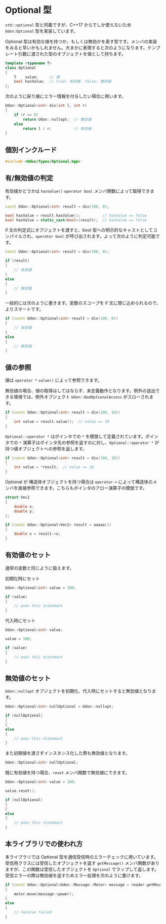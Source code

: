# Optional 型

`std::optional` 型と同義ですが、C++17 からでしか使えないため `Udon:Optional` 型を実装しています。

Optional 型は有効な値を持つか、もしくは無効かを表す型です。メンバの実装をみると早いかもしれません。大まかに表現すると次のようになります。テンプレート引数に渡された型のオブジェクトを値として持ちます。

```cpp
template <typename T>
class Optional
{
    T    value;     // 値
    bool hasValue;  // true: 有効値  false: 無効値
};
```

次のように戻り値にエラー情報を付与したい場合に用います。

```cpp
Udon::Optional<int> div(int l, int r)
{
    if (r == 0)
        return Udon::nullopt;  // 無効値
    else
        return l / r;          // 有効値
}
```

## 個別インクルード

```cpp
#include <Udon/Types/Optional.hpp>
```

## 有/無効値の判定

有効値かどうかは `hasValue()` `operator bool` メンバ関数によって取得できます。

```cpp
const Udon::Optional<int> result = div(100, 0);

bool hasValue = result.hasValue();          // hasValue == false
bool hasValue = static_cast<bool>(result);  // hasValue == false
```

if 文の判定式にオブジェクトを渡すと、bool 型への明示的なキャストとしてコンパイルされ、`operator bool` が呼び出されます。よって次のように判定可能です。

```cpp
const Udon::Optional<int> result = div(100, 0);

if (result)
{
    // 有効値
}
else
{
    // 無効値
}
```

一般的には次のように書きます。変数のスコープを if 文に閉じ込められるので、よりスマートです。

```cpp
if (const Udon::Optional<int> result = div(100, 0))
{
    // 有効値
}
else
{
    // 無効値
}
```

## 値の参照

値は `operator *` `value()` によって参照できます。

無効値の場合、値の取得はしてはならず、未定義動作となります。例外の送出できる環境では、例外オブジェクト `Udon::BadOptionalAccess` がスローされます。

```cpp
if (const Udon::Optional<int> result = div(100, 10))
{
    int value = result.value();  // value == 10
}
```

`Optional::operator *` はポインタでの `*` を模倣して定義されています。ポインタでの `*` 演算子はポインタ先の参照を返すのに対し、`Optional::operator *` が持つ値オブジェクトへの参照を返します。

```cpp
if (const Udon::Optional<int> result = div(100, 10))
{
    int value = *result;  // value == 10
}
```

Optional が 構造体オブジェクトを持つ場合は `operator->` によって構造体のメンバを直接参照できます。こちらもポインタのアロー演算子の模倣です。

```cpp
struct Vec2
{
    double x;
    double y;
};
```

```cpp
if (const Udon::Optional<Vec2> result = aaaaa())
{
    double x = result->x;
}
```

## 有効値のセット

通常の変数と同じように扱えます。

初期化時にセット

```cpp
Udon::Optional<int> value = 100;

if (value)
{
    // exec this statement
}
```

代入時にセット

```cpp
Udon::Optional<int> value;

value = 100;

if (value)
{
    // exec this statement
}
```

## 無効値のセット

`Udon::nullopt` オブジェクトを初期化、代入時にセットすると無効値となります。

```cpp
Udon::Optional<int> nullOptional = Udon::nullopt;

if (nullOptional)
{
}
else
{
    // exec this statement
}
```

また初期値を渡さずインスタンス化した際も無効値となります。

```cpp
Udon::Optional<int> nullOptional;
```

既に有効値を持つ場合、`reset` メンバ関数で無効値にできます。

```cpp
Udon::Optional<int> value = 100;

value.reset();

if (nullOptional)
{
}
else
{
    // exec this statement
}
```

## 本ライブラリでの使われ方

本ライブラリでは Optional 型を通信受信時のエラーチェックに用いています。受信用クラスには受信したオブジェクトを返す `getMessage()` メンバ関数がありますが、この関数は受信したオブジェクトを `Optional` でラップして返します。受信エラーの際は無効値を返すためエラー処理を次のように書けます。

```cpp
if (const Udon::Optional<Udon::Message::Motor> message = reader.getMessage())
{
    motor.move(message->power);
}
else
{
    // receive failed
}
```
